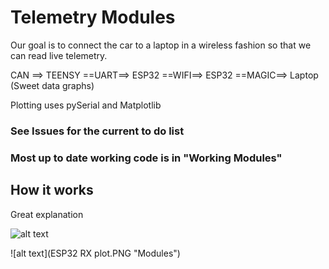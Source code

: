 # Telemetry Modules
Our goal is to connect the car to a laptop in a wireless fashion so that we can read live telemetry. 

CAN ==> TEENSY ==UART==> ESP32 ==WIFI==> ESP32 ==MAGIC==> Laptop (Sweet data graphs)

Plotting uses pySerial and Matplotlib

### See Issues for the current to do list
### Most up to date working code is in "Working Modules"

## How it works
Great explanation


![alt text](Modules.jpg "Modules")


![alt text](ESP32 RX plot.PNG "Modules")



